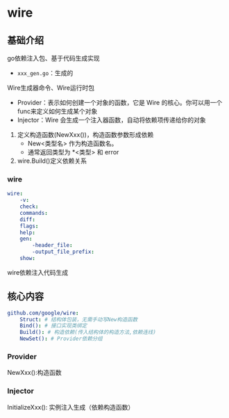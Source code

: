 # wire

## 基础介绍

go依赖注入包、基于代码生成实现
- `xxx_gen.go`：生成的



Wire生成器命令、Wire运行时包
- Provider：表示如何创建一个对象的函数，它是 Wire 的核心。你可以用一个func来定义如何生成某个对象
- Injector：Wire 会生成一个注入器函数，自动将依赖项传递给你的对象


1. 定义构造函数(NewXxx())，构造函数参数形成依赖
    - New<类型名> 作为构造函数名。
    - 通常返回类型为 *<类型> 和 error
2. wire.Build()定义依赖关系



### wire
```yaml
wire:
    -v:
    check:
    commands:
    diff:
    flags:
    help:
    gen:
        -header_file:
        -output_file_prefix:
    show:
```

wire依赖注入代码生成



## 核心内容
```yaml
github.com/google/wire:
    Struct: # 结构体包装，无需手动写New构造函数
    Bind(): # 接口实现类绑定
    Build(): # 构造依赖(传入结构体的构造方法,依赖连线)
    NewSet(): # Provider依赖分组
```


### Provider

NewXxx():构造函数


### Injector


InitializeXxx(): 实例注入生成（依赖构造函数）
